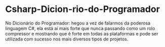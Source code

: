 # Csharp-Dicion-rio-do-Programador
No Dicionário do Programador: hegou a vez de falarmos da poderosa linguagem C#, ela está aí mais forte que nunca passando como um rolo compressor e mostrando que é forte em todas as plataformas e pode ser utilizada com sucesso nos mais diversos tipos de projetos. 
